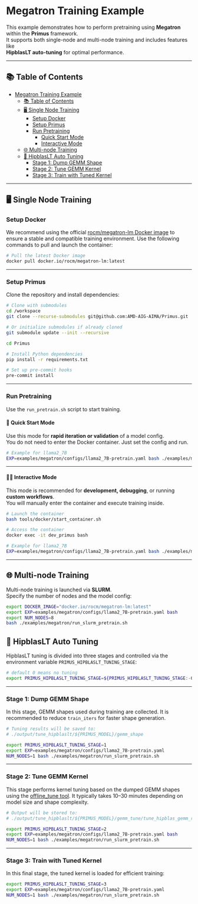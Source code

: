 # Megatron Training Example

This example demonstrates how to perform pretraining using **Megatron** within the **Primus** framework.  
It supports both single-node and multi-node training and includes features like  
**HipblasLT auto-tuning** for optimal performance.

---

## 📚 Table of Contents
- [Megatron Training Example](#megatron-training-example)
  - [📚 Table of Contents](#-table-of-contents)
  - [🖥️ Single Node Training](#️-single-node-training)
    - [Setup Docker](#setup-docker)
    - [Setup Primus](#setup-primus)
    - [Run Pretraining](#run-pretraining)
      - [Quick Start Mode](#quick-start-mode)
      - [Interactive Mode](#interactive-mode)
  - [🌐 Multi-node Training](#-multi-node-training)
  - [🔧 HipblasLT Auto Tuning](#-hipblaslt-auto-tuning)
    - [Stage 1: Dump GEMM Shape](#stage-1-dump-gemm-shape)
    - [Stage 2: Tune GEMM Kernel](#stage-2-tune-gemm-kernel)
    - [Stage 3: Train with Tuned Kernel](#stage-3-train-with-tuned-kernel)

---

## 🖥️ Single Node Training

### Setup Docker
We recommend using the official [rocm/megatron-lm Docker image](https://hub.docker.com/r/rocm/megatron-lm) to ensure a stable and compatible training environment. Use the following commands to pull and launch the container:

```bash
# Pull the latest Docker image
docker pull docker.io/rocm/megatron-lm:latest

```

---

### Setup Primus
Clone the repository and install dependencies:

```bash
# Clone with submodules
cd /workspace
git clone --recurse-submodules git@github.com:AMD-AIG-AIMA/Primus.git

# Or initialize submodules if already cloned
git submodule update --init --recursive

cd Primus

# Install Python dependencies
pip install -r requirements.txt

# Set up pre-commit hooks
pre-commit install
```

---

### Run Pretraining
Use the `run_pretrain.sh` script to start training. 

#### 🚀 Quick Start Mode

Use this mode for **rapid iteration or validation** of a model config.  
You do not need to enter the Docker container. Just set the config and run.

```bash
# Example for llama2_7B
EXP=examples/megatron/configs/llama2_7B-pretrain.yaml bash ./examples/megatron/run_local_pretrain.sh

```

---

#### 🧑‍🔧 Interactive Mode

This mode is recommended for **development, debugging**, or running **custom workflows**.  
You will manually enter the container and execute training inside.

```bash
# Launch the container
bash tools/docker/start_container.sh

# Access the container
docker exec -it dev_primus bash

# Example for llama2_7B
EXP=examples/megatron/configs/llama2_7B-pretrain.yaml bash ./examples/megatron/run_pretrain.sh

```

---

## 🌐 Multi-node Training

Multi-node training is launched via **SLURM**.  
Specify the number of nodes and the model config:

```bash
export DOCKER_IMAGE="docker.io/rocm/megatron-lm:latest"
export EXP=examples/megatron/configs/llama2_7B-pretrain.yaml bash
export NUM_NODES=8 
bash ./examples/megatron/run_slurm_pretrain.sh
```

## 🔧 HipblasLT Auto Tuning

HipblasLT tuning is divided into three stages and controlled via the environment variable `PRIMUS_HIPBLASLT_TUNING_STAGE`:

```bash
# default 0 means no tuning
export PRIMUS_HIPBLASLT_TUNING_STAGE=${PRIMUS_HIPBLASLT_TUNING_STAGE:-0}
```

---

### Stage 1: Dump GEMM Shape
In this stage, GEMM shapes used during training are collected. 
It is recommended to reduce `train_iters` for faster shape generation. 

```bash
# Tuning results will be saved to:
# ./output/tune_hipblaslt/${PRIMUS_MODEL}/gemm_shape

export PRIMUS_HIPBLASLT_TUNING_STAGE=1 
export EXP=examples/megatron/configs/llama2_7B-pretrain.yaml
NUM_NODES=1 bash ./examples/megatron/run_slurm_pretrain.sh
```

---

### Stage 2: Tune GEMM Kernel

This stage performs kernel tuning based on the dumped GEMM shapes using the [offline_tune tool](https://github.com/AMD-AIG-AIMA/Primus/tree/main/examples/offline_tune). 
It typically takes 10–30 minutes depending on model size and shape complexity.


```bash
# Output will be stored to:
# ./output/tune_hipblaslt/${PRIMUS_MODEL}/gemm_tune/tune_hipblas_gemm_results.txt

export PRIMUS_HIPBLASLT_TUNING_STAGE=2
export EXP=examples/megatron/configs/llama2_7B-pretrain.yaml bash
NUM_NODES=1 bash ./examples/megatron/run_slurm_pretrain.sh
```

---

### Stage 3: Train with Tuned Kernel

In this final stage, the tuned kernel is loaded for efficient training:

```bash
export PRIMUS_HIPBLASLT_TUNING_STAGE=3
export EXP=examples/megatron/configs/llama2_7B-pretrain.yaml
NUM_NODES=1 bash ./examples/megatron/run_slurm_pretrain.sh
```
